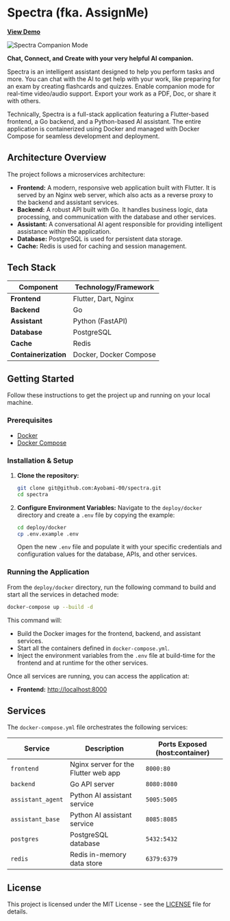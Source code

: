 # Spectra (fka. AssignMe)

[**View Demo**](https://drive.google.com/file/d/1Hz7wnh9GNcnVZ3yeBZV4jOxeRr8N_jI7/view?usp=sharing)

 ![Spectra Companion Mode](https://drive.google.com/uc?export=view&id=1A_NXQt1Ug5LmY0dB3x95AgQKkifybEU2)

**Chat, Connect, and Create with your very helpful AI companion.**

Spectra is an intelligent assistant designed to help you perform tasks and more. You can chat with the AI to get help with your work, like preparing for an exam by creating flashcards and quizzes. Enable companion mode for real-time video/audio support. Export your work as a PDF, Doc, or share it with others.

Technically, Spectra is a full-stack application featuring a Flutter-based frontend, a Go backend, and a Python-based AI assistant. The entire application is containerized using Docker and managed with Docker Compose for seamless development and deployment.

## Architecture Overview

The project follows a microservices architecture:

-   **Frontend:** A modern, responsive web application built with Flutter. It is served by an Nginx web server, which also acts as a reverse proxy to the backend and assistant services.
-   **Backend:** A robust API built with Go. It handles business logic, data processing, and communication with the database and other services.
-   **Assistant:** A conversational AI agent responsible for providing intelligent assistance within the application.
-   **Database:** PostgreSQL is used for persistent data storage.
-   **Cache:** Redis is used for caching and session management.

## Tech Stack

| Component         | Technology/Framework                               |
| ----------------- | -------------------------------------------------- |
| **Frontend**      | Flutter, Dart, Nginx                               |
| **Backend**       | Go                                                 |
| **Assistant**     | Python (FastAPI) |
| **Database**      | PostgreSQL                                         |
| **Cache**         | Redis                                              |
| **Containerization**| Docker, Docker Compose                           |

## Getting Started

Follow these instructions to get the project up and running on your local machine.

### Prerequisites

-   [Docker](https://docs.docker.com/get-docker/)
-   [Docker Compose](https://docs.docker.com/compose/install/)

### Installation & Setup

1.  **Clone the repository:**
    ```sh
    git clone git@github.com:Ayobami-00/spectra.git
    cd spectra
    ```

2.  **Configure Environment Variables:**
    Navigate to the `deploy/docker` directory and create a `.env` file by copying the example:
    ```sh
    cd deploy/docker
    cp .env.example .env
    ```
    Open the new `.env` file and populate it with your specific credentials and configuration values for the database, APIs, and other services.

### Running the Application

From the `deploy/docker` directory, run the following command to build and start all the services in detached mode:

```sh
docker-compose up --build -d
```

This command will:
-   Build the Docker images for the frontend, backend, and assistant services.
-   Start all the containers defined in `docker-compose.yml`.
-   Inject the environment variables from the `.env` file at build-time for the frontend and at runtime for the other services.

Once all services are running, you can access the application at:

-   **Frontend:** [http://localhost:8000](http://localhost:8000)

## Services

The `docker-compose.yml` file orchestrates the following services:

| Service           | Description                                       | Ports Exposed (host:container) |
| ----------------- | ------------------------------------------------- | ------------------------------ |
| `frontend`        | Nginx server for the Flutter web app              | `8000:80`                      |
| `backend`         | Go API server                                     | `8080:8080`                    |
| `assistant_agent` | Python AI assistant service                       | `5005:5005`                    |
| `assistant_base`  | Python AI assistant service                       | `8085:8085`                    |
| `postgres`        | PostgreSQL database                               | `5432:5432`                    |
| `redis`           | Redis in-memory data store                        | `6379:6379`                    |

## License

This project is licensed under the MIT License - see the [LICENSE](LICENSE) file for details.